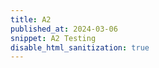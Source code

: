 ```yaml
---
title: A2
published_at: 2024-03-06
snippet: A2 Testing
disable_html_sanitization: true
---
```

<canvas id="glitch_self_portrait"></canvas>

<audio id="glitch-sound">
  <source src="glitch-sound.mp3" type="audio/mpeg">
  Your browser does not support the audio element.
</audio>

<script type="module">

   // getting canvas element
   const cnv = document.getElementById (`glitch_self_portrait`)

   // sizing to be good size
   cnv.width = cnv.parentNode.scrollWidth
   cnv.height = cnv.width * 9 / 16

   // setting background colour
   cnv.style.backgroundColor = `deeppink`

   // getting canvas context
   const ctx = cnv.getContext (`2d`)

   // instatiating variable for image data
   let img_data

   // defining a function that draws an image to the canvas
   const draw = i => ctx.drawImage (i, 0, 0, cnv.width, cnv.height)

   // creating a new image element
   const img = new Image ()

   // define function to execute upon loading image file
   img.onload = () => {

      // resizing the height of the canvas
      // to be same aspect ratio as image
      cnv.height = cnv.width * (img.height / img.width)

      // drawing the image to the canvas
      draw (img)

      // storing image data as string in img_data
      img_data = cnv.toDataURL ("image/jpeg")

      // call the glitch function
      add_glitch ()
   }

   // give filepath to image element
   img.src = `static/images/Balloony.jpeg`

   // define a function that returns a random value between 0 - max
   const rand_int = max => Math.floor (Math.random () * max)

   // define a recursive function 
   const glitchify = (data, chunk_max, repeats) => {

      // random multiple of 4 between 0 - chunk_max
      const chunk_size = rand_int (chunk_max / 4) * 4

      // random position in the data between 24 - chunk_size
      const i = rand_int (data.length - 24 - chunk_size) + 24

      // grabbing all the data before the random position
      const front = data.slice (0, i)

      // leaving a gap the size of chunk_size
      // grabbing the rest of the data
      const back = data.slice (i + chunk_size, data.length)

      // putting the two pieces back together 
      // leaving out a chunk
      const result = front + back

      // ternary operator to return result if repeats == 0
      // otherwise call itself again with repeats - 1
      return repeats == 0 ? result : glitchify (result, chunk_max, repeats - 1)
   }

   // instantiate empty array for glitched images
   const glitch_arr = []

   // define function that adds a glitched image
   // to the glitch_arr array
   const add_glitch = () => {

      // make new image element
      const i = new Image ()

      // define function that executes when image recieves its data
      i.onload = () => {

         // push the image into the glitch_arr array
         glitch_arr.push (i)

         // call itself until there are 12 glitched images
         if (glitch_arr.length < 12) add_glitch ()

         // once there 12 images, start animating
         else draw_frame ()
      }

      // give the new image some glitchified image data
      i.src = glitchify (img_data, 96, 6)
   }

   // instantiate variable to keep track of glitch state
   let is_glitching = false

   // keep track of which glitched image from the array we are using
   let glitch_i = 0

   const draw_frame = () => {

      // check to see if we are glitching
      // if so, draw the glitched image from the array
      if (is_glitching) {
         draw (glitch_arr[glitch_i])
         // Play glitch sound
         document.getElementById('glitch-sound').play();
      }

      // otherwise draw the regular image
      else draw (img)

      // probability weightings for starting and stopping the glitch
      const prob = is_glitching ? 0.05 : 0.02

      // if random value is less than weighted value
      if (Math.random () < prob) {

         // choose a random glitched image index
         glitch_i = rand_int (glitch_arr.length)

         // flip the state of is_glitching 
         is_glitching = !is_glitching
      }

      // call the next animation frame
      requestAnimationFrame (draw_frame)
   }

</script>
